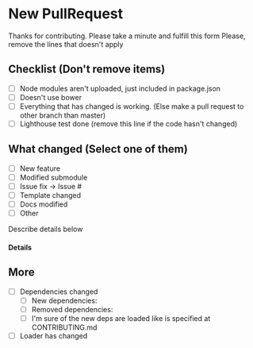 # New PullRequest
Thanks for contributing. Please take a minute and fulfill this form
Please, remove the lines that doesn't apply

## Checklist (Don't remove items)
- [ ] Node modules aren't uploaded, just included in package.json
- [ ] Doesn't use bower
- [ ] Everything that has changed is working. (Else make a pull request to other branch than master)
- [ ] Lighthouse test done (remove this line if the code hasn't changed)

## What changed (Select one of them)
- [ ] New feature
- [ ] Modified submodule
- [ ] Issue fix -> Issue #
- [ ] Template changed
- [ ] Docs modified
- [ ] Other 

Describe details below
#### Details

## More
- [ ] Dependencies changed
  - [ ] New dependencies:
  - [ ] Removed dependencies: 
  - [ ] I'm sure of the new deps are loaded like is specified at CONTRIBUTING.md
- [ ] Loader has changed
